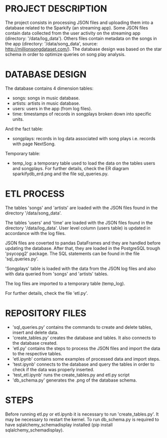 # PROJECT DESCRIPTION
The project consists in processing JSON files and uploading them into a database related to the Sparkify (an streaming app).
Some JSON files contain data collected from the user activity on the streaming app (directory: '/data/log_data'). Others files contain metadata on the songs in the app (directory: '/data/song_data', source: http://millionsongdataset.com/).
The database design was based on the star schema in order to optimize queries on song play analysis. 

# DATABASE DESIGN
The database contains 4 dimension tables:
- songs: songs in music database.
- artists: artists in music database.
- users: users in the app (from log files).
- time: timestamps of records in songplays broken down into specific units.

And the fact table:
- songplays: records in log data associated with song plays i.e. records with page NextSong.

Temporary table:
- temp_log: a temporary table used to load the data on the tables users and songplays.
For further details, check the ER diagram sparkifydb_erd.png and the file sql_queries.py.

# ETL PROCESS

The tables 'songs' and 'artists' are loaded with the JSON files found in the directory '/data/song_data'.

The tables 'users' and 'time' are loaded with the JSON files found in the directory '/data/log_data'. User level column (users table) is updated in accordance with the log files.

JSON files are coverted to pandas DataFrames and they are handled before updating the database. After that, they are loaded in the PostgreSQL trough 'psycopg2' package. The SQL statements can be found in the file 'sql_queries.py'.

'Songplays' table is loaded with the data from the JSON log files and also with data queried from 'songs' and 'artists' tables.

The log files are imported to a temporary table (temp_log).

For further details, check the file 'etl.py'.

# REPOSITORY FILES
- 'sql_queries.py' contains the commands to create and delete tables, insert and delete data.
- 'create_tables.py' creates the database and tables. It also connects to the database created.
- 'etl.py' contains the steps to process the JSON files and import the data to the respective tables.
- 'etl.ipynb' contains some examples of processed data and import steps.
- 'test.ipynb' connects to the database and query the tables in order to check if the data was properly inserted.
- 'test_etl.ipynb' runs the create_tables.py and etl.py script
- 'db_schema.py' generates the .png of the database schema.

# STEPS
Before running etl.py or etl.ipynb it is necessary to run 'create_tables.py'. It may be necessary to restart the kernel.
To run db_schema.py is required to have sqlalchemy_schemadisplay installed (pip install sqlalchemy_schemadisplay).


